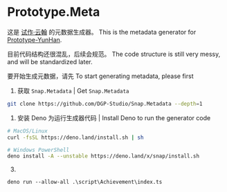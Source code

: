 # Prototype.Meta

这是 [试作·云翰](https://github.com/SharpDotNUT/Prototype-YunHan) 的元数据生成器。
This is the metadata generator for [Prototype-YunHan](https://github.com/SharpDotNUT/Prototype-YunHan).

目前代码结构还很混乱，后续会规范。
The code structure is still very messy, and will be standardized later.

要开始生成元数据，请先
To start generating metadata, please first

1. 获取 `Snap.Metadata` | Get `Snap.Metadata`

```bash
git clone https://github.com/DGP-Studio/Snap.Metadata --depth=1
```

1. 安装 Deno 为运行生成器代码 | Install Deno to run the generator code

```bash
# MacOS/Linux
curl -fsSL https://deno.land/install.sh | sh

# Windows PowerShell
deno install -A --unstable https://deno.land/x/snap/install.sh
```

3.

```
deno run --allow-all .\script\Achievement\index.ts
```

